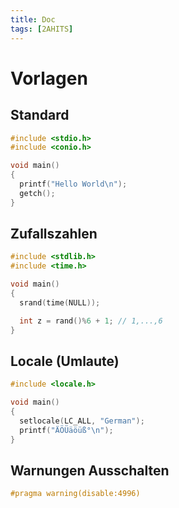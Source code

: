 ```yaml
---
title: Doc
tags: [2AHITS]
---
```


# Vorlagen

## Standard

```c++
#include <stdio.h>
#include <conio.h>

void main()
{
  printf("Hello World\n");
  getch();
}
```

## Zufallszahlen

```c++
#include <stdlib.h>
#include <time.h>

void main()
{
  srand(time(NULL));

  int z = rand()%6 + 1; // 1,...,6
}
```

## Locale (Umlaute)

```c
#include <locale.h>

void main()
{
  setlocale(LC_ALL, "German");
  printf("ÄÖÜäöüß°\n");
}
```

## Warnungen Ausschalten

```c++
#pragma warning(disable:4996)
```

